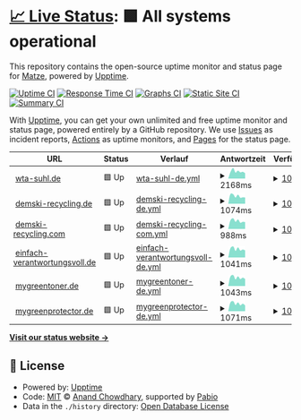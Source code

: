 # [📈 Live Status](https://d-0-c.github.io/git_mon): <!--live status--> **🟩 All systems operational**

This repository contains the open-source uptime monitor and status page for [Matze](wta-suhl.de), powered by [Upptime](https://github.com/upptime/upptime).

[![Uptime CI](https://github.com/d-0-c/git_mon/workflows/Uptime%20CI/badge.svg)](https://github.com/d-0-c/git_mon/actions?query=workflow%3A%22Uptime+CI%22)
[![Response Time CI](https://github.com/d-0-c/git_mon/workflows/Response%20Time%20CI/badge.svg)](https://github.com/d-0-c/git_mon/actions?query=workflow%3A%22Response+Time+CI%22)
[![Graphs CI](https://github.com/d-0-c/git_mon/workflows/Graphs%20CI/badge.svg)](https://github.com/d-0-c/git_mon/actions?query=workflow%3A%22Graphs+CI%22)
[![Static Site CI](https://github.com/d-0-c/git_mon/workflows/Static%20Site%20CI/badge.svg)](https://github.com/d-0-c/git_mon/actions?query=workflow%3A%22Static+Site+CI%22)
[![Summary CI](https://github.com/d-0-c/git_mon/workflows/Summary%20CI/badge.svg)](https://github.com/d-0-c/git_mon/actions?query=workflow%3A%22Summary+CI%22)

With [Upptime](https://upptime.js.org), you can get your own unlimited and free uptime monitor and status page, powered entirely by a GitHub repository. We use [Issues](https://github.com/d-0-c/git_mon/issues) as incident reports, [Actions](https://github.com/d-0-c/git_mon/actions) as uptime monitors, and [Pages](https://d-0-c.github.io/git_mon) for the status page.

<!--start: status pages-->
<!-- This summary is generated by Upptime (https://github.com/upptime/upptime) -->
<!-- Do not edit this manually, your changes will be overwritten -->
<!-- prettier-ignore -->
| URL | Status | Verlauf | Antwortzeit | Verfügbarkeit |
| --- | ------ | ------- | ------------- | ------ |
| <img alt="" src="https://icons.duckduckgo.com/ip3/wta-suhl.de.ico" height="13"> [wta-suhl.de](https://wta-suhl.de) | 🟩 Up | [wta-suhl-de.yml](https://github.com/d-0-c/git_mon/commits/HEAD/history/wta-suhl-de.yml) | <details><summary><img alt="Antwortzeit Graph" src="./graphs/wta-suhl-de/response-time-week.png" height="20"> 2168ms</summary><br><a href="https://d-0-c.github.io/git_mon/history/wta-suhl-de"><img alt="Antwortzeit 1547" src="https://img.shields.io/endpoint?url=https%3A%2F%2Fraw.githubusercontent.com%2Fd-0-c%2Fgit_mon%2FHEAD%2Fapi%2Fwta-suhl-de%2Fresponse-time.json"></a><br><a href="https://d-0-c.github.io/git_mon/history/wta-suhl-de"><img alt="24 Std. Antwortzeit 1637" src="https://img.shields.io/endpoint?url=https%3A%2F%2Fraw.githubusercontent.com%2Fd-0-c%2Fgit_mon%2FHEAD%2Fapi%2Fwta-suhl-de%2Fresponse-time-day.json"></a><br><a href="https://d-0-c.github.io/git_mon/history/wta-suhl-de"><img alt="7 Tage Antwortzeit 2168" src="https://img.shields.io/endpoint?url=https%3A%2F%2Fraw.githubusercontent.com%2Fd-0-c%2Fgit_mon%2FHEAD%2Fapi%2Fwta-suhl-de%2Fresponse-time-week.json"></a><br><a href="https://d-0-c.github.io/git_mon/history/wta-suhl-de"><img alt="30 Tage Antwortzeit 2190" src="https://img.shields.io/endpoint?url=https%3A%2F%2Fraw.githubusercontent.com%2Fd-0-c%2Fgit_mon%2FHEAD%2Fapi%2Fwta-suhl-de%2Fresponse-time-month.json"></a><br><a href="https://d-0-c.github.io/git_mon/history/wta-suhl-de"><img alt="1 Jahr Antwortzeit 1547" src="https://img.shields.io/endpoint?url=https%3A%2F%2Fraw.githubusercontent.com%2Fd-0-c%2Fgit_mon%2FHEAD%2Fapi%2Fwta-suhl-de%2Fresponse-time-year.json"></a></details> | <details><summary><a href="https://d-0-c.github.io/git_mon/history/wta-suhl-de">100.00%</a></summary><a href="https://d-0-c.github.io/git_mon/history/wta-suhl-de"><img alt="Verfügbarkeit 99.99%" src="https://img.shields.io/endpoint?url=https%3A%2F%2Fraw.githubusercontent.com%2Fd-0-c%2Fgit_mon%2FHEAD%2Fapi%2Fwta-suhl-de%2Fuptime.json"></a><br><a href="https://d-0-c.github.io/git_mon/history/wta-suhl-de"><img alt="24 Std. Verfügbarkeit 100.00%" src="https://img.shields.io/endpoint?url=https%3A%2F%2Fraw.githubusercontent.com%2Fd-0-c%2Fgit_mon%2FHEAD%2Fapi%2Fwta-suhl-de%2Fuptime-day.json"></a><br><a href="https://d-0-c.github.io/git_mon/history/wta-suhl-de"><img alt="7 Tage Verfügbarkeit 100.00%" src="https://img.shields.io/endpoint?url=https%3A%2F%2Fraw.githubusercontent.com%2Fd-0-c%2Fgit_mon%2FHEAD%2Fapi%2Fwta-suhl-de%2Fuptime-week.json"></a><br><a href="https://d-0-c.github.io/git_mon/history/wta-suhl-de"><img alt="30 Tage Verfügbarkeit 100.00%" src="https://img.shields.io/endpoint?url=https%3A%2F%2Fraw.githubusercontent.com%2Fd-0-c%2Fgit_mon%2FHEAD%2Fapi%2Fwta-suhl-de%2Fuptime-month.json"></a><br><a href="https://d-0-c.github.io/git_mon/history/wta-suhl-de"><img alt="1 Jahr Verfügbarkeit 99.99%" src="https://img.shields.io/endpoint?url=https%3A%2F%2Fraw.githubusercontent.com%2Fd-0-c%2Fgit_mon%2FHEAD%2Fapi%2Fwta-suhl-de%2Fuptime-year.json"></a></details>
| <img alt="" src="https://icons.duckduckgo.com/ip3/demski-recycling.de.ico" height="13"> [demski-recycling.de](https://demski-recycling.de) | 🟩 Up | [demski-recycling-de.yml](https://github.com/d-0-c/git_mon/commits/HEAD/history/demski-recycling-de.yml) | <details><summary><img alt="Antwortzeit Graph" src="./graphs/demski-recycling-de/response-time-week.png" height="20"> 1074ms</summary><br><a href="https://d-0-c.github.io/git_mon/history/demski-recycling-de"><img alt="Antwortzeit 1022" src="https://img.shields.io/endpoint?url=https%3A%2F%2Fraw.githubusercontent.com%2Fd-0-c%2Fgit_mon%2FHEAD%2Fapi%2Fdemski-recycling-de%2Fresponse-time.json"></a><br><a href="https://d-0-c.github.io/git_mon/history/demski-recycling-de"><img alt="24 Std. Antwortzeit 885" src="https://img.shields.io/endpoint?url=https%3A%2F%2Fraw.githubusercontent.com%2Fd-0-c%2Fgit_mon%2FHEAD%2Fapi%2Fdemski-recycling-de%2Fresponse-time-day.json"></a><br><a href="https://d-0-c.github.io/git_mon/history/demski-recycling-de"><img alt="7 Tage Antwortzeit 1074" src="https://img.shields.io/endpoint?url=https%3A%2F%2Fraw.githubusercontent.com%2Fd-0-c%2Fgit_mon%2FHEAD%2Fapi%2Fdemski-recycling-de%2Fresponse-time-week.json"></a><br><a href="https://d-0-c.github.io/git_mon/history/demski-recycling-de"><img alt="30 Tage Antwortzeit 1065" src="https://img.shields.io/endpoint?url=https%3A%2F%2Fraw.githubusercontent.com%2Fd-0-c%2Fgit_mon%2FHEAD%2Fapi%2Fdemski-recycling-de%2Fresponse-time-month.json"></a><br><a href="https://d-0-c.github.io/git_mon/history/demski-recycling-de"><img alt="1 Jahr Antwortzeit 1022" src="https://img.shields.io/endpoint?url=https%3A%2F%2Fraw.githubusercontent.com%2Fd-0-c%2Fgit_mon%2FHEAD%2Fapi%2Fdemski-recycling-de%2Fresponse-time-year.json"></a></details> | <details><summary><a href="https://d-0-c.github.io/git_mon/history/demski-recycling-de">100.00%</a></summary><a href="https://d-0-c.github.io/git_mon/history/demski-recycling-de"><img alt="Verfügbarkeit 99.99%" src="https://img.shields.io/endpoint?url=https%3A%2F%2Fraw.githubusercontent.com%2Fd-0-c%2Fgit_mon%2FHEAD%2Fapi%2Fdemski-recycling-de%2Fuptime.json"></a><br><a href="https://d-0-c.github.io/git_mon/history/demski-recycling-de"><img alt="24 Std. Verfügbarkeit 100.00%" src="https://img.shields.io/endpoint?url=https%3A%2F%2Fraw.githubusercontent.com%2Fd-0-c%2Fgit_mon%2FHEAD%2Fapi%2Fdemski-recycling-de%2Fuptime-day.json"></a><br><a href="https://d-0-c.github.io/git_mon/history/demski-recycling-de"><img alt="7 Tage Verfügbarkeit 100.00%" src="https://img.shields.io/endpoint?url=https%3A%2F%2Fraw.githubusercontent.com%2Fd-0-c%2Fgit_mon%2FHEAD%2Fapi%2Fdemski-recycling-de%2Fuptime-week.json"></a><br><a href="https://d-0-c.github.io/git_mon/history/demski-recycling-de"><img alt="30 Tage Verfügbarkeit 100.00%" src="https://img.shields.io/endpoint?url=https%3A%2F%2Fraw.githubusercontent.com%2Fd-0-c%2Fgit_mon%2FHEAD%2Fapi%2Fdemski-recycling-de%2Fuptime-month.json"></a><br><a href="https://d-0-c.github.io/git_mon/history/demski-recycling-de"><img alt="1 Jahr Verfügbarkeit 99.99%" src="https://img.shields.io/endpoint?url=https%3A%2F%2Fraw.githubusercontent.com%2Fd-0-c%2Fgit_mon%2FHEAD%2Fapi%2Fdemski-recycling-de%2Fuptime-year.json"></a></details>
| <img alt="" src="https://icons.duckduckgo.com/ip3/demski-recycling.com.ico" height="13"> [demski-recycling.com](https://demski-recycling.com) | 🟩 Up | [demski-recycling-com.yml](https://github.com/d-0-c/git_mon/commits/HEAD/history/demski-recycling-com.yml) | <details><summary><img alt="Antwortzeit Graph" src="./graphs/demski-recycling-com/response-time-week.png" height="20"> 988ms</summary><br><a href="https://d-0-c.github.io/git_mon/history/demski-recycling-com"><img alt="Antwortzeit 967" src="https://img.shields.io/endpoint?url=https%3A%2F%2Fraw.githubusercontent.com%2Fd-0-c%2Fgit_mon%2FHEAD%2Fapi%2Fdemski-recycling-com%2Fresponse-time.json"></a><br><a href="https://d-0-c.github.io/git_mon/history/demski-recycling-com"><img alt="24 Std. Antwortzeit 838" src="https://img.shields.io/endpoint?url=https%3A%2F%2Fraw.githubusercontent.com%2Fd-0-c%2Fgit_mon%2FHEAD%2Fapi%2Fdemski-recycling-com%2Fresponse-time-day.json"></a><br><a href="https://d-0-c.github.io/git_mon/history/demski-recycling-com"><img alt="7 Tage Antwortzeit 988" src="https://img.shields.io/endpoint?url=https%3A%2F%2Fraw.githubusercontent.com%2Fd-0-c%2Fgit_mon%2FHEAD%2Fapi%2Fdemski-recycling-com%2Fresponse-time-week.json"></a><br><a href="https://d-0-c.github.io/git_mon/history/demski-recycling-com"><img alt="30 Tage Antwortzeit 1000" src="https://img.shields.io/endpoint?url=https%3A%2F%2Fraw.githubusercontent.com%2Fd-0-c%2Fgit_mon%2FHEAD%2Fapi%2Fdemski-recycling-com%2Fresponse-time-month.json"></a><br><a href="https://d-0-c.github.io/git_mon/history/demski-recycling-com"><img alt="1 Jahr Antwortzeit 967" src="https://img.shields.io/endpoint?url=https%3A%2F%2Fraw.githubusercontent.com%2Fd-0-c%2Fgit_mon%2FHEAD%2Fapi%2Fdemski-recycling-com%2Fresponse-time-year.json"></a></details> | <details><summary><a href="https://d-0-c.github.io/git_mon/history/demski-recycling-com">100.00%</a></summary><a href="https://d-0-c.github.io/git_mon/history/demski-recycling-com"><img alt="Verfügbarkeit 99.99%" src="https://img.shields.io/endpoint?url=https%3A%2F%2Fraw.githubusercontent.com%2Fd-0-c%2Fgit_mon%2FHEAD%2Fapi%2Fdemski-recycling-com%2Fuptime.json"></a><br><a href="https://d-0-c.github.io/git_mon/history/demski-recycling-com"><img alt="24 Std. Verfügbarkeit 100.00%" src="https://img.shields.io/endpoint?url=https%3A%2F%2Fraw.githubusercontent.com%2Fd-0-c%2Fgit_mon%2FHEAD%2Fapi%2Fdemski-recycling-com%2Fuptime-day.json"></a><br><a href="https://d-0-c.github.io/git_mon/history/demski-recycling-com"><img alt="7 Tage Verfügbarkeit 100.00%" src="https://img.shields.io/endpoint?url=https%3A%2F%2Fraw.githubusercontent.com%2Fd-0-c%2Fgit_mon%2FHEAD%2Fapi%2Fdemski-recycling-com%2Fuptime-week.json"></a><br><a href="https://d-0-c.github.io/git_mon/history/demski-recycling-com"><img alt="30 Tage Verfügbarkeit 100.00%" src="https://img.shields.io/endpoint?url=https%3A%2F%2Fraw.githubusercontent.com%2Fd-0-c%2Fgit_mon%2FHEAD%2Fapi%2Fdemski-recycling-com%2Fuptime-month.json"></a><br><a href="https://d-0-c.github.io/git_mon/history/demski-recycling-com"><img alt="1 Jahr Verfügbarkeit 99.99%" src="https://img.shields.io/endpoint?url=https%3A%2F%2Fraw.githubusercontent.com%2Fd-0-c%2Fgit_mon%2FHEAD%2Fapi%2Fdemski-recycling-com%2Fuptime-year.json"></a></details>
| <img alt="" src="https://icons.duckduckgo.com/ip3/einfach-verantwortungsvoll.de.ico" height="13"> [einfach-verantwortungsvoll.de](https://einfach-verantwortungsvoll.de) | 🟩 Up | [einfach-verantwortungsvoll-de.yml](https://github.com/d-0-c/git_mon/commits/HEAD/history/einfach-verantwortungsvoll-de.yml) | <details><summary><img alt="Antwortzeit Graph" src="./graphs/einfach-verantwortungsvoll-de/response-time-week.png" height="20"> 1041ms</summary><br><a href="https://d-0-c.github.io/git_mon/history/einfach-verantwortungsvoll-de"><img alt="Antwortzeit 1024" src="https://img.shields.io/endpoint?url=https%3A%2F%2Fraw.githubusercontent.com%2Fd-0-c%2Fgit_mon%2FHEAD%2Fapi%2Feinfach-verantwortungsvoll-de%2Fresponse-time.json"></a><br><a href="https://d-0-c.github.io/git_mon/history/einfach-verantwortungsvoll-de"><img alt="24 Std. Antwortzeit 872" src="https://img.shields.io/endpoint?url=https%3A%2F%2Fraw.githubusercontent.com%2Fd-0-c%2Fgit_mon%2FHEAD%2Fapi%2Feinfach-verantwortungsvoll-de%2Fresponse-time-day.json"></a><br><a href="https://d-0-c.github.io/git_mon/history/einfach-verantwortungsvoll-de"><img alt="7 Tage Antwortzeit 1041" src="https://img.shields.io/endpoint?url=https%3A%2F%2Fraw.githubusercontent.com%2Fd-0-c%2Fgit_mon%2FHEAD%2Fapi%2Feinfach-verantwortungsvoll-de%2Fresponse-time-week.json"></a><br><a href="https://d-0-c.github.io/git_mon/history/einfach-verantwortungsvoll-de"><img alt="30 Tage Antwortzeit 1066" src="https://img.shields.io/endpoint?url=https%3A%2F%2Fraw.githubusercontent.com%2Fd-0-c%2Fgit_mon%2FHEAD%2Fapi%2Feinfach-verantwortungsvoll-de%2Fresponse-time-month.json"></a><br><a href="https://d-0-c.github.io/git_mon/history/einfach-verantwortungsvoll-de"><img alt="1 Jahr Antwortzeit 1024" src="https://img.shields.io/endpoint?url=https%3A%2F%2Fraw.githubusercontent.com%2Fd-0-c%2Fgit_mon%2FHEAD%2Fapi%2Feinfach-verantwortungsvoll-de%2Fresponse-time-year.json"></a></details> | <details><summary><a href="https://d-0-c.github.io/git_mon/history/einfach-verantwortungsvoll-de">100.00%</a></summary><a href="https://d-0-c.github.io/git_mon/history/einfach-verantwortungsvoll-de"><img alt="Verfügbarkeit 99.99%" src="https://img.shields.io/endpoint?url=https%3A%2F%2Fraw.githubusercontent.com%2Fd-0-c%2Fgit_mon%2FHEAD%2Fapi%2Feinfach-verantwortungsvoll-de%2Fuptime.json"></a><br><a href="https://d-0-c.github.io/git_mon/history/einfach-verantwortungsvoll-de"><img alt="24 Std. Verfügbarkeit 100.00%" src="https://img.shields.io/endpoint?url=https%3A%2F%2Fraw.githubusercontent.com%2Fd-0-c%2Fgit_mon%2FHEAD%2Fapi%2Feinfach-verantwortungsvoll-de%2Fuptime-day.json"></a><br><a href="https://d-0-c.github.io/git_mon/history/einfach-verantwortungsvoll-de"><img alt="7 Tage Verfügbarkeit 100.00%" src="https://img.shields.io/endpoint?url=https%3A%2F%2Fraw.githubusercontent.com%2Fd-0-c%2Fgit_mon%2FHEAD%2Fapi%2Feinfach-verantwortungsvoll-de%2Fuptime-week.json"></a><br><a href="https://d-0-c.github.io/git_mon/history/einfach-verantwortungsvoll-de"><img alt="30 Tage Verfügbarkeit 100.00%" src="https://img.shields.io/endpoint?url=https%3A%2F%2Fraw.githubusercontent.com%2Fd-0-c%2Fgit_mon%2FHEAD%2Fapi%2Feinfach-verantwortungsvoll-de%2Fuptime-month.json"></a><br><a href="https://d-0-c.github.io/git_mon/history/einfach-verantwortungsvoll-de"><img alt="1 Jahr Verfügbarkeit 99.99%" src="https://img.shields.io/endpoint?url=https%3A%2F%2Fraw.githubusercontent.com%2Fd-0-c%2Fgit_mon%2FHEAD%2Fapi%2Feinfach-verantwortungsvoll-de%2Fuptime-year.json"></a></details>
| <img alt="" src="https://icons.duckduckgo.com/ip3/mygreentoner.de.ico" height="13"> [mygreentoner.de](https://mygreentoner.de) | 🟩 Up | [mygreentoner-de.yml](https://github.com/d-0-c/git_mon/commits/HEAD/history/mygreentoner-de.yml) | <details><summary><img alt="Antwortzeit Graph" src="./graphs/mygreentoner-de/response-time-week.png" height="20"> 1043ms</summary><br><a href="https://d-0-c.github.io/git_mon/history/mygreentoner-de"><img alt="Antwortzeit 1025" src="https://img.shields.io/endpoint?url=https%3A%2F%2Fraw.githubusercontent.com%2Fd-0-c%2Fgit_mon%2FHEAD%2Fapi%2Fmygreentoner-de%2Fresponse-time.json"></a><br><a href="https://d-0-c.github.io/git_mon/history/mygreentoner-de"><img alt="24 Std. Antwortzeit 854" src="https://img.shields.io/endpoint?url=https%3A%2F%2Fraw.githubusercontent.com%2Fd-0-c%2Fgit_mon%2FHEAD%2Fapi%2Fmygreentoner-de%2Fresponse-time-day.json"></a><br><a href="https://d-0-c.github.io/git_mon/history/mygreentoner-de"><img alt="7 Tage Antwortzeit 1043" src="https://img.shields.io/endpoint?url=https%3A%2F%2Fraw.githubusercontent.com%2Fd-0-c%2Fgit_mon%2FHEAD%2Fapi%2Fmygreentoner-de%2Fresponse-time-week.json"></a><br><a href="https://d-0-c.github.io/git_mon/history/mygreentoner-de"><img alt="30 Tage Antwortzeit 1063" src="https://img.shields.io/endpoint?url=https%3A%2F%2Fraw.githubusercontent.com%2Fd-0-c%2Fgit_mon%2FHEAD%2Fapi%2Fmygreentoner-de%2Fresponse-time-month.json"></a><br><a href="https://d-0-c.github.io/git_mon/history/mygreentoner-de"><img alt="1 Jahr Antwortzeit 1025" src="https://img.shields.io/endpoint?url=https%3A%2F%2Fraw.githubusercontent.com%2Fd-0-c%2Fgit_mon%2FHEAD%2Fapi%2Fmygreentoner-de%2Fresponse-time-year.json"></a></details> | <details><summary><a href="https://d-0-c.github.io/git_mon/history/mygreentoner-de">100.00%</a></summary><a href="https://d-0-c.github.io/git_mon/history/mygreentoner-de"><img alt="Verfügbarkeit 99.99%" src="https://img.shields.io/endpoint?url=https%3A%2F%2Fraw.githubusercontent.com%2Fd-0-c%2Fgit_mon%2FHEAD%2Fapi%2Fmygreentoner-de%2Fuptime.json"></a><br><a href="https://d-0-c.github.io/git_mon/history/mygreentoner-de"><img alt="24 Std. Verfügbarkeit 100.00%" src="https://img.shields.io/endpoint?url=https%3A%2F%2Fraw.githubusercontent.com%2Fd-0-c%2Fgit_mon%2FHEAD%2Fapi%2Fmygreentoner-de%2Fuptime-day.json"></a><br><a href="https://d-0-c.github.io/git_mon/history/mygreentoner-de"><img alt="7 Tage Verfügbarkeit 100.00%" src="https://img.shields.io/endpoint?url=https%3A%2F%2Fraw.githubusercontent.com%2Fd-0-c%2Fgit_mon%2FHEAD%2Fapi%2Fmygreentoner-de%2Fuptime-week.json"></a><br><a href="https://d-0-c.github.io/git_mon/history/mygreentoner-de"><img alt="30 Tage Verfügbarkeit 100.00%" src="https://img.shields.io/endpoint?url=https%3A%2F%2Fraw.githubusercontent.com%2Fd-0-c%2Fgit_mon%2FHEAD%2Fapi%2Fmygreentoner-de%2Fuptime-month.json"></a><br><a href="https://d-0-c.github.io/git_mon/history/mygreentoner-de"><img alt="1 Jahr Verfügbarkeit 99.99%" src="https://img.shields.io/endpoint?url=https%3A%2F%2Fraw.githubusercontent.com%2Fd-0-c%2Fgit_mon%2FHEAD%2Fapi%2Fmygreentoner-de%2Fuptime-year.json"></a></details>
| <img alt="" src="https://icons.duckduckgo.com/ip3/mygreenprotector.de.ico" height="13"> [mygreenprotector.de](https://mygreenprotector.de) | 🟩 Up | [mygreenprotector-de.yml](https://github.com/d-0-c/git_mon/commits/HEAD/history/mygreenprotector-de.yml) | <details><summary><img alt="Antwortzeit Graph" src="./graphs/mygreenprotector-de/response-time-week.png" height="20"> 1071ms</summary><br><a href="https://d-0-c.github.io/git_mon/history/mygreenprotector-de"><img alt="Antwortzeit 1016" src="https://img.shields.io/endpoint?url=https%3A%2F%2Fraw.githubusercontent.com%2Fd-0-c%2Fgit_mon%2FHEAD%2Fapi%2Fmygreenprotector-de%2Fresponse-time.json"></a><br><a href="https://d-0-c.github.io/git_mon/history/mygreenprotector-de"><img alt="24 Std. Antwortzeit 815" src="https://img.shields.io/endpoint?url=https%3A%2F%2Fraw.githubusercontent.com%2Fd-0-c%2Fgit_mon%2FHEAD%2Fapi%2Fmygreenprotector-de%2Fresponse-time-day.json"></a><br><a href="https://d-0-c.github.io/git_mon/history/mygreenprotector-de"><img alt="7 Tage Antwortzeit 1071" src="https://img.shields.io/endpoint?url=https%3A%2F%2Fraw.githubusercontent.com%2Fd-0-c%2Fgit_mon%2FHEAD%2Fapi%2Fmygreenprotector-de%2Fresponse-time-week.json"></a><br><a href="https://d-0-c.github.io/git_mon/history/mygreenprotector-de"><img alt="30 Tage Antwortzeit 1089" src="https://img.shields.io/endpoint?url=https%3A%2F%2Fraw.githubusercontent.com%2Fd-0-c%2Fgit_mon%2FHEAD%2Fapi%2Fmygreenprotector-de%2Fresponse-time-month.json"></a><br><a href="https://d-0-c.github.io/git_mon/history/mygreenprotector-de"><img alt="1 Jahr Antwortzeit 1016" src="https://img.shields.io/endpoint?url=https%3A%2F%2Fraw.githubusercontent.com%2Fd-0-c%2Fgit_mon%2FHEAD%2Fapi%2Fmygreenprotector-de%2Fresponse-time-year.json"></a></details> | <details><summary><a href="https://d-0-c.github.io/git_mon/history/mygreenprotector-de">100.00%</a></summary><a href="https://d-0-c.github.io/git_mon/history/mygreenprotector-de"><img alt="Verfügbarkeit 99.99%" src="https://img.shields.io/endpoint?url=https%3A%2F%2Fraw.githubusercontent.com%2Fd-0-c%2Fgit_mon%2FHEAD%2Fapi%2Fmygreenprotector-de%2Fuptime.json"></a><br><a href="https://d-0-c.github.io/git_mon/history/mygreenprotector-de"><img alt="24 Std. Verfügbarkeit 100.00%" src="https://img.shields.io/endpoint?url=https%3A%2F%2Fraw.githubusercontent.com%2Fd-0-c%2Fgit_mon%2FHEAD%2Fapi%2Fmygreenprotector-de%2Fuptime-day.json"></a><br><a href="https://d-0-c.github.io/git_mon/history/mygreenprotector-de"><img alt="7 Tage Verfügbarkeit 100.00%" src="https://img.shields.io/endpoint?url=https%3A%2F%2Fraw.githubusercontent.com%2Fd-0-c%2Fgit_mon%2FHEAD%2Fapi%2Fmygreenprotector-de%2Fuptime-week.json"></a><br><a href="https://d-0-c.github.io/git_mon/history/mygreenprotector-de"><img alt="30 Tage Verfügbarkeit 100.00%" src="https://img.shields.io/endpoint?url=https%3A%2F%2Fraw.githubusercontent.com%2Fd-0-c%2Fgit_mon%2FHEAD%2Fapi%2Fmygreenprotector-de%2Fuptime-month.json"></a><br><a href="https://d-0-c.github.io/git_mon/history/mygreenprotector-de"><img alt="1 Jahr Verfügbarkeit 99.99%" src="https://img.shields.io/endpoint?url=https%3A%2F%2Fraw.githubusercontent.com%2Fd-0-c%2Fgit_mon%2FHEAD%2Fapi%2Fmygreenprotector-de%2Fuptime-year.json"></a></details>

<!--end: status pages-->

[**Visit our status website →**](https://d-0-c.github.io/git_mon)

## 📄 License

- Powered by: [Upptime](https://github.com/upptime/upptime)
- Code: [MIT](./LICENSE) © [Anand Chowdhary](https://anandchowdhary.com), supported by [Pabio](https://pabio.com)
- Data in the `./history` directory: [Open Database License](https://opendatacommons.org/licenses/odbl/1-0/)
